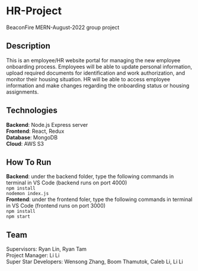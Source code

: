# HR-Project
BeaconFire MERN-August-2022 group project

## Description
This is an employee/HR website portal for managing the new employee onboarding process. Employees will be able to update personal information, upload required documents for identification and work authorization, and monitor their housing situation. HR will be able to access employee information and make changes regarding the onboarding status or housing assignments.

## Technologies
**Backend**: Node.js Express server <br />
**Frontend**: React, Redux <br />
**Database**: MongoDB <br />
**Cloud**: AWS S3 <br />

## How To Run
**Backend**: under the backend folder, type the following commands in terminal in VS Code (backend runs on port 4000) <br />
```npm install``` <br />
```nodemon index.js``` <br />
**Frontend**: under the frontend foler, type the following commands in terminal in VS Code (frontend runs on port 3000) <br />
```npm install``` <br />
```npm start``` <br />
## Team
Supervisors: Ryan Lin, Ryan Tam <br />
Project Manager: Li Li <br />
Super Star Developers: Wensong Zhang, Boom Thamutok, Caleb Li, Li Li <br />


